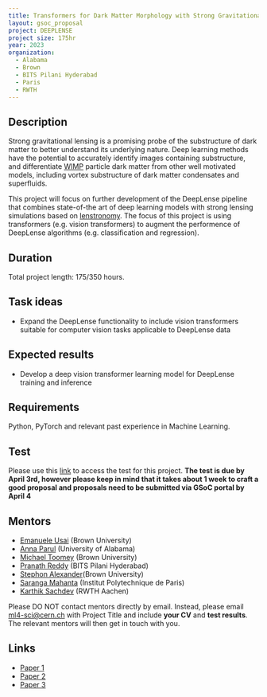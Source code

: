 ```yaml
---
title: Transformers for Dark Matter Morphology with Strong Gravitational Lensing 
layout: gsoc_proposal
project: DEEPLENSE
project size: 175hr
year: 2023
organization:
  - Alabama
  - Brown
  - BITS Pilani Hyderabad
  - Paris
  - RWTH
---
```


## Description

Strong gravitational lensing is a promising probe of the substructure of dark matter to better understand its underlying nature. Deep learning methods have the potential to accurately identify images containing substructure, and differentiate [WIMP](https://en.wikipedia.org/wiki/Weakly_interacting_massive_particles) particle dark matter from other well motivated models, including vortex substructure of dark matter condensates and superfluids.

This project will focus on further development of the DeepLense pipeline that combines state-of-the art of deep learning models with strong lensing simulations based on [lenstronomy](https://lenstronomy.readthedocs.io/en/latest/). The focus of this project is using transformers (e.g. vision transformers) to augment the performence of DeepLense algorithms (e.g. classification and regression). 

## Duration

Total project length: 175/350 hours.

## Task ideas
 * Expand the DeepLense functionality to include vision transformers suitable for computer vision tasks applicable to DeepLense data

## Expected results
 *  Develop a deep vision transformer learning model for DeepLense training and inference

## Requirements
Python, PyTorch and relevant past experience in Machine Learning. 

## Test
Please use this [link](https://docs.google.com/document/d/1y9-F1Z8iz_GvVRL9lQmMKlbq3ID3spiW0npe1s1fXwg/edit?usp=sharing) to access the test for this project.
**The test is due by April 3rd, however please keep in mind that it takes about 1 week to craft a good proposal and proposals need to be submitted via GSoC portal by April 4**

## Mentors
  * [Emanuele Usai](mailto:ml4-sci@cern.ch) (Brown University)
  * [Anna Parul](mailto:ml4-sci@cern.ch) (University of Alabama)
  * [Michael Toomey](mailto:ml4-sci@cern.ch) (Brown University)
  * [Pranath Reddy](mailto:ml4-sci@cern.ch) (BITS Pilani Hyderabad)
  * [Stephon Alexander](mailto:ml4-sci@cern.ch)(Brown University)
  * [Saranga Mahanta](mailto:ml4-sci@cern.ch) (Institut Polytechnique de Paris)
  * [Karthik Sachdev](mailto:ml4-sci@cern.ch) (RWTH Aachen)


Please DO NOT contact mentors directly by email. Instead, please email [ml4-sci@cern.ch](mailto:ml4-sci@cern.ch) with Project Title and include **your CV** and **test results**. The relevant mentors will then get in touch with you. 


## Links
  * [Paper 1](https://arxiv.org/abs/2008.12731)
  * [Paper 2](https://arxiv.org/abs/1909.07346)
  * [Paper 3](https://arxiv.org/abs/2112.12121)
